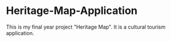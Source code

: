 # Heritage-Map-Application
This is my final year project "Heritage Map". It is a cultural tourism application.
